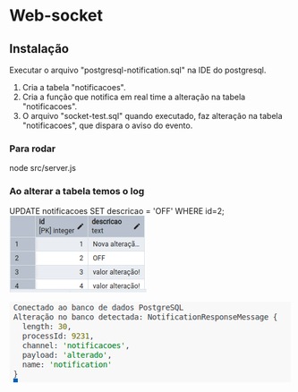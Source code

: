 # Web-socket

## Instalação

Executar o arquivo "postgresql-notification.sql" na IDE do postgresql.

1. Cria a tabela "notificacoes".
2. Cria a função que notifica em real time a alteração na tabela "notificacoes".
3. O arquivo "socket-test.sql" quando executado, faz alteração na tabela "notificacoes", que dispara o aviso do evento.

### Para rodar

node src/server.js

### Ao alterar a tabela temos o log

UPDATE notificacoes SET descricao = 'OFF' WHERE id=2;
![alt text](image-1.png)

![alt text](image.png)

